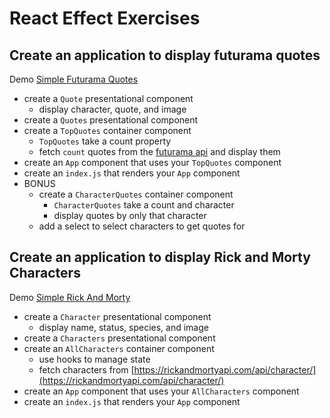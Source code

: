 # React Effect Exercises

## Create an application to display futurama quotes

Demo [Simple Futurama Quotes](http://demo.alchemycodelab.io/simple-futurama-quotes)

- create a `Quote` presentational component
  - display character, quote, and image
- create a `Quotes` presentational component
- create a `TopQuotes` container component
  - `TopQuotes` take a count property
  - fetch `count` quotes from the [futurama api](http://futuramaapi.herokuapp.com/) and
    display them
- create an `App` component that uses your `TopQuotes` component
- create an `index.js` that renders your `App` component
- BONUS
  - create a `CharacterQuotes` container component
    - `CharacterQuotes` take a count and character
    - display quotes by only that character
  - add a select to select characters to get quotes for

## Create an application to display Rick and Morty Characters

Demo [Simple Rick And Morty](http://demo.alchemycodelab.io/simple-rick-and-morty)

- create a `Character` presentational component
  - display name, status, species, and image
- create a `Characters` presentational component
- create an `AllCharacters` container component
  - use hooks to manage state
  - fetch characters from [https://rickandmortyapi.com/api/character/](https://rickandmortyapi.com/api/character/)
- create an `App` component that uses your `AllCharacters` component
- create an `index.js` that renders your `App` component
